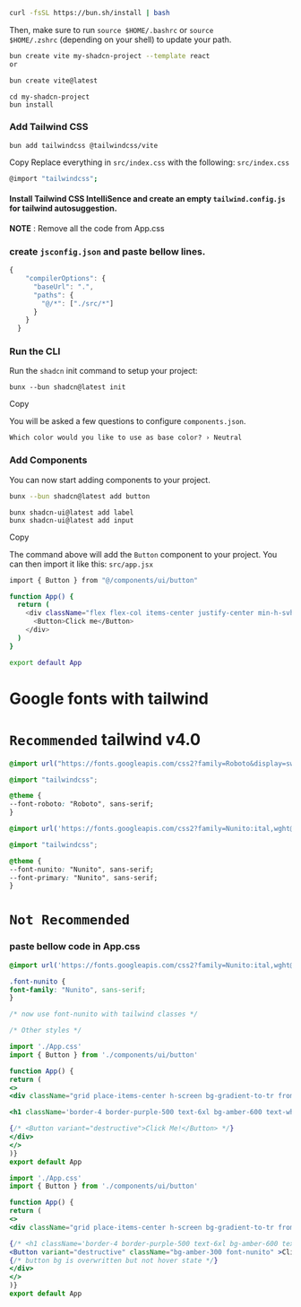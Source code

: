 ```sh
curl -fsSL https://bun.sh/install | bash

```

Then, make sure to run `source $HOME/.bashrc` or `source $HOME/.zshrc` (depending on your shell) to update your path.

```sh
bun create vite my-shadcn-project --template react
or

bun create vite@latest

```

```
cd my-shadcn-project
bun install
```
### Add Tailwind CSS

```
bun add tailwindcss @tailwindcss/vite
```

Copy Replace everything in `src/index.css` with the following: `src/index.css`

```sh
@import "tailwindcss";
```

 #### Install **Tailwind CSS IntelliSence** and create an empty `tailwind.config.js` for tailwind autosuggestion.
 
 **NOTE** : Remove all the code from App.css

### create `jsconfig.json` and paste bellow lines.

```js
{
    "compilerOptions": {
      "baseUrl": ".",
      "paths": {
        "@/*": ["./src/*"]
      }
    }
  }
```

### Run the CLI

Run the `shadcn` init command to setup your project:

```
bunx --bun shadcn@latest init
```

Copy

You will be asked a few questions to configure `components.json`.

```
Which color would you like to use as base color? › Neutral
```

### [](https://ui.shadcn.com/docs/installation/vite#add-components)Add Components

You can now start adding components to your project.

```sh
bunx --bun shadcn@latest add button
```

```
bunx shadcn-ui@latest add label
bunx shadcn-ui@latest add input
```

Copy

The command above will add the `Button` component to your project. You can then import it like this:
`src/app.jsx`

```sh
import { Button } from "@/components/ui/button"

function App() {
  return (
    <div className="flex flex-col items-center justify-center min-h-svh">
      <Button>Click me</Button>
    </div>
  )
}

export default App
```

# Google fonts with tailwind

# `Recommended` tailwind v4.0

```css
@import url("https://fonts.googleapis.com/css2?family=Roboto&display=swap");

@import "tailwindcss";

@theme {
--font-roboto: "Roboto", sans-serif;
}
```

```css
@import url('https://fonts.googleapis.com/css2?family=Nunito:ital,wght@0,200..1000;1,200..1000&display=swap');

@import "tailwindcss";

@theme {
--font-nunito: "Nunito", sans-serif;
--font-primary: "Nunito", sans-serif;
}
```

# `Not Recommended` 
### paste bellow code in App.css

```css
@import url('https://fonts.googleapis.com/css2?family=Nunito:ital,wght@0,200..1000;1,200..1000&display=swap');

.font-nunito {
font-family: "Nunito", sans-serif;
}

/* now use font-nunito with tailwind classes */

/* Other styles */
```

```jsx
import './App.css'
import { Button } from './components/ui/button'

function App() {
return (
<>
<div className="grid place-items-center h-screen bg-gradient-to-tr from-blue-950 to-red-900">

<h1 className='border-4 border-purple-500 text-6xl bg-amber-600 text-white rounded-lg p-4 font-bold font-primary animate-bounce'>Hello World</h1>

{/* <Button variant="destructive">Click Me!</Button> */}
</div>
</>
)}
export default App
```

```jsx
import './App.css'
import { Button } from './components/ui/button'

function App() {
return (
<>
<div className="grid place-items-center h-screen bg-gradient-to-tr from-blue-950 to-red-900">

{/* <h1 className='border-4 border-purple-500 text-6xl bg-amber-600 text-white rounded-lg p-4 font-bold font-primary animate-bounce'>Hello World</h1> */}
<Button variant="destructive" className="bg-amber-300 font-nunito" >Click Me!</Button>
{/* button bg is overwritten but not hover state */}
</div>
</>
)}
export default App
```